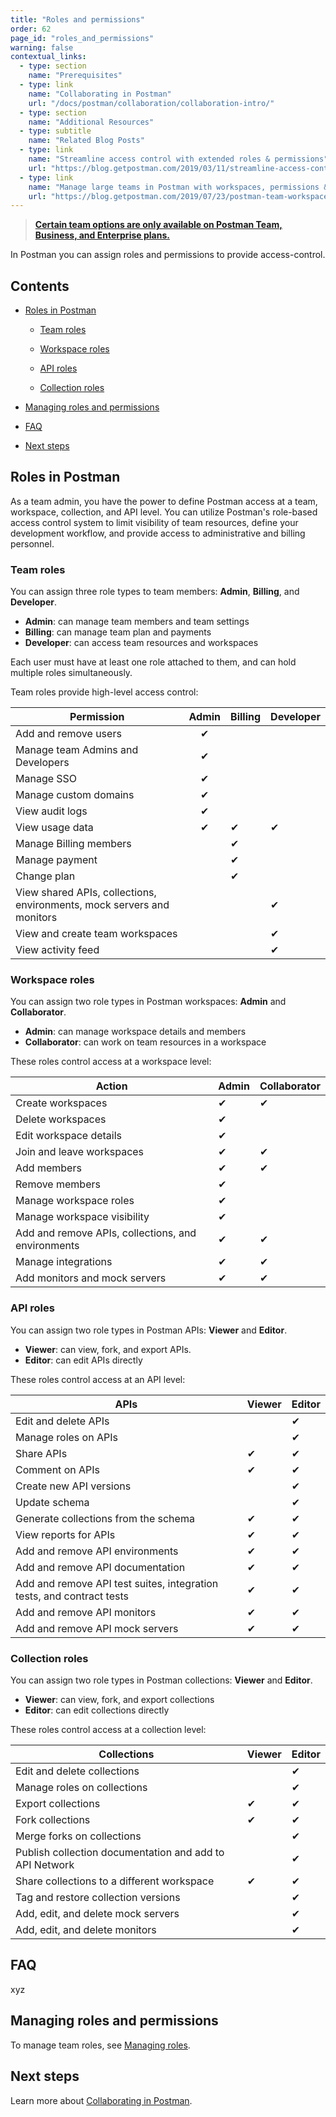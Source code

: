 ```yaml
---
title: "Roles and permissions"
order: 62
page_id: "roles_and_permissions"
warning: false
contextual_links:
  - type: section
    name: "Prerequisites"
  - type: link
    name: "Collaborating in Postman"
    url: "/docs/postman/collaboration/collaboration-intro/"
  - type: section
    name: "Additional Resources"
  - type: subtitle
    name: "Related Blog Posts"
  - type: link
    name: "Streamline access control with extended roles & permissions"
    url: "https://blog.getpostman.com/2019/03/11/streamline-access-control-with-extended-roles-permissions/?_ga=2.109343365.1078379737.1571761632-963694147.1565912089"
  - type: link
    name: "Manage large teams in Postman with workspaces, permissions & more"
    url: "https://blog.getpostman.com/2019/07/23/postman-team-workspaces-and-permissions/?_ga=2.109343365.1078379737.1571761632-963694147.1565912089"
---
```

> __[Certain team options are only available on Postman Team, Business, and Enterprise plans.](https://www.postman.com/pricing)__

In Postman you can assign roles and permissions to provide access-control.

## Contents

* [Roles in Postman](#roles-in-postman)

    * [Team roles](#team-roles)

    * [Workspace roles](#workspace-roles)

    * [API roles](#api-roles)

    * [Collection roles](#collection-roles)

* [Managing roles and permissions](#managing-roles-and-permissions)

* [FAQ](#faq)

* [Next steps](#next-steps)

## Roles in Postman

As a team admin, you have the power to define Postman access at a team, workspace, collection, and API level. You can utilize Postman's role-based access control system to limit visibility of team resources, define your development workflow, and provide access to administrative and billing personnel.

### Team roles

You can assign three role types to team members: **Admin**, **Billing**, and **Developer**.

* **Admin**: can manage team members and team settings
* **Billing**: can manage team plan and payments
* **Developer**: can access team resources and workspaces

Each user must have at least one role attached to them, and can hold multiple roles simultaneously.

Team roles provide high-level access control:

| Permission | Admin | Billing | Developer |
| --- |:---:| --- | --- |
| Add and remove users | &#x2714; | |
| Manage team Admins and Developers | &#x2714; | |
| Manage SSO | &#x2714; ||
| Manage custom domains  | &#x2714; ||
| View audit logs  | &#x2714; | |
| View usage data | &#x2714; | &#x2714; | &#x2714;
| Manage Billing members | | &#x2714; |
| Manage payment | | &#x2714; | |
| Change plan  | | &#x2714; |
| View shared APIs, collections, environments, mock servers and monitors | | |&#x2714;
| View and create team workspaces | | | &#x2714;
| View activity feed  | | | &#x2714;

### Workspace roles

You can assign two role types in Postman workspaces: **Admin** and **Collaborator**.

* **Admin**: can manage workspace details and members
* **Collaborator**: can work on team resources in a workspace

These roles control access at a workspace level:

| Action | Admin | Collaborator |
| --- | --- | --- |
| Create workspaces | &#x2714; | &#x2714; |
| Delete workspaces | &#x2714; | |
| Edit workspace details | &#x2714; | |
| Join and leave workspaces | &#x2714; | &#x2714; |
| Add members | &#x2714; | &#x2714; |
| Remove members | &#x2714; | |
| Manage workspace roles | &#x2714; | |
| Manage workspace visibility | &#x2714; | |
| Add and remove APIs, collections, and environments | &#x2714; | &#x2714; |
| Manage integrations | &#x2714; | &#x2714; |
| Add monitors and mock servers | &#x2714; | &#x2714; |

### API roles

You can assign two role types in Postman APIs: **Viewer** and **Editor**.

* **Viewer**: can view, fork, and export APIs.
* **Editor**: can edit APIs directly

These roles control access at an API level:

| APIs |   Viewer   | Editor |
| ---   |   ---     | ---   |
| Edit and delete APIs |       | &#x2714;    |
| Manage roles on APIs  |     | &#x2714;  |
| Share APIs  |   &#x2714;   | &#x2714;   |
| Comment on APIs |   &#x2714;   | &#x2714;   |
| Create new API versions |     | &#x2714;   |
| Update schema |     | &#x2714;   |
| Generate collections from the schema |   &#x2714;  | &#x2714;   |
| View reports for APIs |   &#x2714;  | &#x2714;   |
| Add and remove API environments |   &#x2714;  | &#x2714;   |
| Add and remove API documentation |   &#x2714;  | &#x2714;   |
| Add and remove API test suites, integration tests, and contract tests |   &#x2714;  | &#x2714;   |
| Add and remove API monitors |   &#x2714;  | &#x2714;   |
| Add and remove API mock servers |   &#x2714;  | &#x2714;   |

### Collection roles

You can assign two role types in Postman collections: **Viewer** and **Editor**.

* **Viewer**: can view, fork, and export collections
* **Editor**: can edit collections directly

These roles control access at a collection level:

| Collections |   Viewer   | Editor |
| ---   |   ---     | ---   |
| Edit and delete collections |       | &#x2714;    |
| Manage roles on collections  |     | &#x2714;  |
| Export collections  |   &#x2714;   | &#x2714;   |
| Fork collections |   &#x2714;   | &#x2714;   |
| Merge forks on collections  |         | &#x2714;   |
| Publish collection documentation and add to API Network  |      | &#x2714;  |
| Share collections to a different workspace  |  &#x2714;  | &#x2714;   |
| Tag and restore collection versions   |    | &#x2714;   |
| Add, edit, and delete mock servers  |         | &#x2714;   |
| Add, edit, and delete monitors |       | &#x2714;    |

## FAQ

xyz

## Managing roles and permissions

To manage team roles, see [Managing roles](/docs/postman-pro/managing-pro/managing-your-team/#managing-roles).

## Next steps

Learn more about [Collaborating in Postman](/docs/postman/collaboration/collaboration-intro/).

